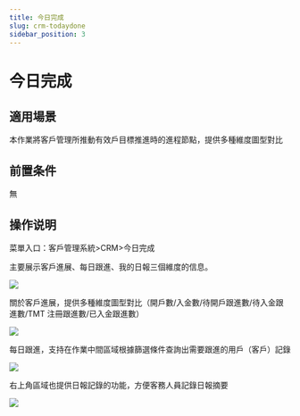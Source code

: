 ```yaml
---
title: 今日完成
slug: crm-todaydone
sidebar_position: 3
---
```



# 今日完成

## 適用場景

本作業將客戶管理所推動有效戶目標推進時的進程節點，提供多種維度圖型對比

## 前置条件

無

## 操作说明

菜單入口：客戶管理系統&gt;CRM&gt;今日完成

主要展示客戶進展、每日跟進、我的日報三個維度的信息。

<img src="/assets/LgZAbJFr4o9GxgxZtaZcsLdDnFh.png"/>

關於客戶進展，提供多種維度圖型對比（開戶數/入金數/待開戶跟進數/待入金跟進數/TMT 注冊跟進數/已入金跟進數）

<img src="/assets/GWZcbaqtKoSFalxyMKIcVJnbnZg.png"/>

每日跟進，支持在作業中間區域根據篩選條件查詢出需要跟進的用戶（客戶）記錄

<img src="/assets/Rs5Xb139oodsV6xbVptce70jnFd.png"/>

右上角區域也提供日報記錄的功能，方便客務人員記錄日報摘要

<img src="/assets/CR5abixOyoXiUCxWcG7ckw7In9c.png"/>

